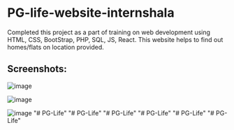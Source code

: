 # PG-life-website-internshala
Completed this project as a part of training on web development using HTML, CSS, BootStrap, PHP, SQL, JS, React. This website helps to find out homes/flats on location provided.

## Screenshots:

![image](https://github.com/Tejas-warade/PG-Life-Website-Internshala/assets/108890932/b5859d9c-99ea-4852-8576-cca8203ac96d)

![image](https://github.com/Tejas-warade/PG-Life-Website-Internshala/assets/108890932/d5a90dc4-69f6-4467-8ee7-b6674dbc3fce)

![image](https://github.com/Tejas-warade/PG-Life-Website-Internshala/assets/108890932/298587a8-bd97-45c4-a244-139a210636be)
"# PG-Life" 
"# PG-Life" 
"# PG-Life" 
"# PG-Life" 
"# PG-Life" 
"# PG-Life" 
